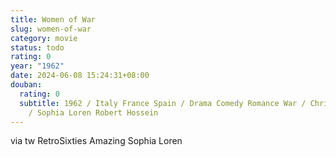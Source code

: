 ```yaml
---
title: Women of War
slug: women-of-war
category: movie
status: todo
rating: 0
year: "1962"
date: 2024-06-08 15:24:31+08:00
douban:
  rating: 0
  subtitle: 1962 / Italy France Spain / Drama Comedy Romance War / Christian-Jaque
    / Sophia Loren Robert Hossein
---
```


via tw RetroSixties Amazing Sophia Loren
